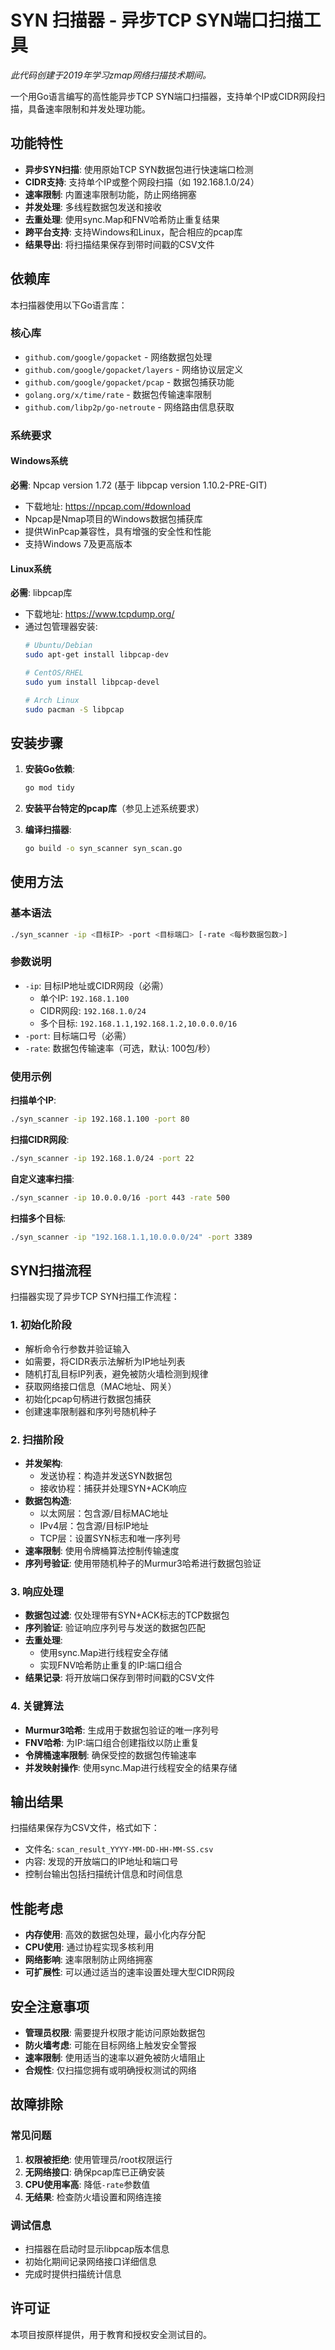 # SYN 扫描器 - 异步TCP SYN端口扫描工具

*此代码创建于2019年学习zmap网络扫描技术期间。*

一个用Go语言编写的高性能异步TCP SYN端口扫描器，支持单个IP或CIDR网段扫描，具备速率限制和并发处理功能。

## 功能特性

- **异步SYN扫描**: 使用原始TCP SYN数据包进行快速端口检测
- **CIDR支持**: 支持单个IP或整个网段扫描（如 192.168.1.0/24）
- **速率限制**: 内置速率限制功能，防止网络拥塞
- **并发处理**: 多线程数据包发送和接收
- **去重处理**: 使用sync.Map和FNV哈希防止重复结果
- **跨平台支持**: 支持Windows和Linux，配合相应的pcap库
- **结果导出**: 将扫描结果保存到带时间戳的CSV文件

## 依赖库

本扫描器使用以下Go语言库：

### 核心库
- `github.com/google/gopacket` - 网络数据包处理
- `github.com/google/gopacket/layers` - 网络协议层定义
- `github.com/google/gopacket/pcap` - 数据包捕获功能
- `golang.org/x/time/rate` - 数据包传输速率限制
- `github.com/libp2p/go-netroute` - 网络路由信息获取

### 系统要求

#### Windows系统
**必需**: Npcap version 1.72 (基于 libpcap version 1.10.2-PRE-GIT)
- 下载地址: https://npcap.com/#download
- Npcap是Nmap项目的Windows数据包捕获库
- 提供WinPcap兼容性，具有增强的安全性和性能
- 支持Windows 7及更高版本

#### Linux系统
**必需**: libpcap库
- 下载地址: https://www.tcpdump.org/
- 通过包管理器安装:
  ```bash
  # Ubuntu/Debian
  sudo apt-get install libpcap-dev
  
  # CentOS/RHEL
  sudo yum install libpcap-devel
  
  # Arch Linux
  sudo pacman -S libpcap
  ```

## 安装步骤

1. **安装Go依赖**:
   ```bash
   go mod tidy
   ```

2. **安装平台特定的pcap库**（参见上述系统要求）

3. **编译扫描器**:
   ```bash
   go build -o syn_scanner syn_scan.go
   ```

## 使用方法

### 基本语法
```bash
./syn_scanner -ip <目标IP> -port <目标端口> [-rate <每秒数据包数>]
```

### 参数说明
- `-ip`: 目标IP地址或CIDR网段（必需）
  - 单个IP: `192.168.1.100`
  - CIDR网段: `192.168.1.0/24`
  - 多个目标: `192.168.1.1,192.168.1.2,10.0.0.0/16`
- `-port`: 目标端口号（必需）
- `-rate`: 数据包传输速率（可选，默认: 100包/秒）

### 使用示例

**扫描单个IP**:
```bash
./syn_scanner -ip 192.168.1.100 -port 80
```

**扫描CIDR网段**:
```bash
./syn_scanner -ip 192.168.1.0/24 -port 22
```

**自定义速率扫描**:
```bash
./syn_scanner -ip 10.0.0.0/16 -port 443 -rate 500
```

**扫描多个目标**:
```bash
./syn_scanner -ip "192.168.1.1,10.0.0.0/24" -port 3389
```

## SYN扫描流程

扫描器实现了异步TCP SYN扫描工作流程：

### 1. 初始化阶段
- 解析命令行参数并验证输入
- 如需要，将CIDR表示法解析为IP地址列表
- 随机打乱目标IP列表，避免被防火墙检测到规律
- 获取网络接口信息（MAC地址、网关）
- 初始化pcap句柄进行数据包捕获
- 创建速率限制器和序列号随机种子

### 2. 扫描阶段
- **并发架构**: 
  - 发送协程：构造并发送SYN数据包
  - 接收协程：捕获并处理SYN+ACK响应
- **数据包构造**:
  - 以太网层：包含源/目标MAC地址
  - IPv4层：包含源/目标IP地址
  - TCP层：设置SYN标志和唯一序列号
- **速率限制**: 使用令牌桶算法控制传输速度
- **序列号验证**: 使用带随机种子的Murmur3哈希进行数据包验证

### 3. 响应处理
- **数据包过滤**: 仅处理带有SYN+ACK标志的TCP数据包
- **序列验证**: 验证响应序列号与发送的数据包匹配
- **去重处理**: 
  - 使用sync.Map进行线程安全存储
  - 实现FNV哈希防止重复的IP:端口组合
- **结果记录**: 将开放端口保存到带时间戳的CSV文件

### 4. 关键算法
- **Murmur3哈希**: 生成用于数据包验证的唯一序列号
- **FNV哈希**: 为IP:端口组合创建指纹以防止重复
- **令牌桶速率限制**: 确保受控的数据包传输速率
- **并发映射操作**: 使用sync.Map进行线程安全的结果存储

## 输出结果

扫描结果保存为CSV文件，格式如下：
- 文件名: `scan_result_YYYY-MM-DD-HH-MM-SS.csv`
- 内容: 发现的开放端口的IP地址和端口号
- 控制台输出包括扫描统计信息和时间信息

## 性能考虑

- **内存使用**: 高效的数据包处理，最小化内存分配
- **CPU使用**: 通过协程实现多核利用
- **网络影响**: 速率限制防止网络拥塞
- **可扩展性**: 可以通过适当的速率设置处理大型CIDR网段

## 安全注意事项

- **管理员权限**: 需要提升权限才能访问原始数据包
- **防火墙考虑**: 可能在目标网络上触发安全警报
- **速率限制**: 使用适当的速率以避免被防火墙阻止
- **合规性**: 仅扫描您拥有或明确授权测试的网络

## 故障排除

### 常见问题
1. **权限被拒绝**: 使用管理员/root权限运行
2. **无网络接口**: 确保pcap库已正确安装
3. **CPU使用率高**: 降低`-rate`参数值
4. **无结果**: 检查防火墙设置和网络连接

### 调试信息
- 扫描器在启动时显示libpcap版本信息
- 初始化期间记录网络接口详细信息
- 完成时提供扫描统计信息

## 许可证

本项目按原样提供，用于教育和授权安全测试目的。
